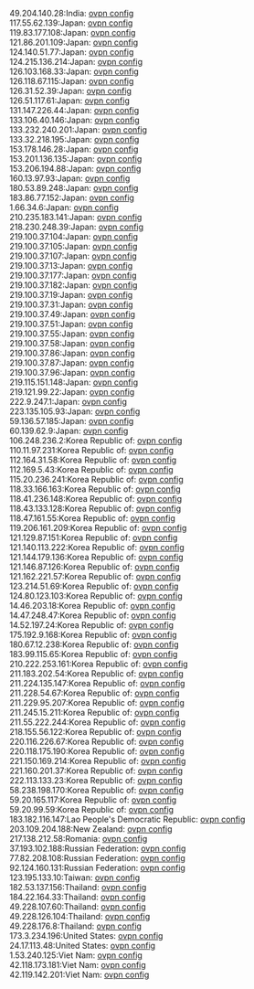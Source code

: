 49.204.140.28:India: [ovpn config](vpn/49_204_140_28.ovpn)  
117.55.62.139:Japan: [ovpn config](vpn/117_55_62_139.ovpn)  
119.83.177.108:Japan: [ovpn config](vpn/119_83_177_108.ovpn)  
121.86.201.109:Japan: [ovpn config](vpn/121_86_201_109.ovpn)  
124.140.51.77:Japan: [ovpn config](vpn/124_140_51_77.ovpn)  
124.215.136.214:Japan: [ovpn config](vpn/124_215_136_214.ovpn)  
126.103.168.33:Japan: [ovpn config](vpn/126_103_168_33.ovpn)  
126.118.67.115:Japan: [ovpn config](vpn/126_118_67_115.ovpn)  
126.31.52.39:Japan: [ovpn config](vpn/126_31_52_39.ovpn)  
126.51.117.61:Japan: [ovpn config](vpn/126_51_117_61.ovpn)  
131.147.226.44:Japan: [ovpn config](vpn/131_147_226_44.ovpn)  
133.106.40.146:Japan: [ovpn config](vpn/133_106_40_146.ovpn)  
133.232.240.201:Japan: [ovpn config](vpn/133_232_240_201.ovpn)  
133.32.218.195:Japan: [ovpn config](vpn/133_32_218_195.ovpn)  
153.178.146.28:Japan: [ovpn config](vpn/153_178_146_28.ovpn)  
153.201.136.135:Japan: [ovpn config](vpn/153_201_136_135.ovpn)  
153.206.194.88:Japan: [ovpn config](vpn/153_206_194_88.ovpn)  
160.13.97.93:Japan: [ovpn config](vpn/160_13_97_93.ovpn)  
180.53.89.248:Japan: [ovpn config](vpn/180_53_89_248.ovpn)  
183.86.77.152:Japan: [ovpn config](vpn/183_86_77_152.ovpn)  
1.66.34.6:Japan: [ovpn config](vpn/1_66_34_6.ovpn)  
210.235.183.141:Japan: [ovpn config](vpn/210_235_183_141.ovpn)  
218.230.248.39:Japan: [ovpn config](vpn/218_230_248_39.ovpn)  
219.100.37.104:Japan: [ovpn config](vpn/219_100_37_104.ovpn)  
219.100.37.105:Japan: [ovpn config](vpn/219_100_37_105.ovpn)  
219.100.37.107:Japan: [ovpn config](vpn/219_100_37_107.ovpn)  
219.100.37.13:Japan: [ovpn config](vpn/219_100_37_13.ovpn)  
219.100.37.177:Japan: [ovpn config](vpn/219_100_37_177.ovpn)  
219.100.37.182:Japan: [ovpn config](vpn/219_100_37_182.ovpn)  
219.100.37.19:Japan: [ovpn config](vpn/219_100_37_19.ovpn)  
219.100.37.31:Japan: [ovpn config](vpn/219_100_37_31.ovpn)  
219.100.37.49:Japan: [ovpn config](vpn/219_100_37_49.ovpn)  
219.100.37.51:Japan: [ovpn config](vpn/219_100_37_51.ovpn)  
219.100.37.55:Japan: [ovpn config](vpn/219_100_37_55.ovpn)  
219.100.37.58:Japan: [ovpn config](vpn/219_100_37_58.ovpn)  
219.100.37.86:Japan: [ovpn config](vpn/219_100_37_86.ovpn)  
219.100.37.87:Japan: [ovpn config](vpn/219_100_37_87.ovpn)  
219.100.37.96:Japan: [ovpn config](vpn/219_100_37_96.ovpn)  
219.115.151.148:Japan: [ovpn config](vpn/219_115_151_148.ovpn)  
219.121.99.22:Japan: [ovpn config](vpn/219_121_99_22.ovpn)  
222.9.247.1:Japan: [ovpn config](vpn/222_9_247_1.ovpn)  
223.135.105.93:Japan: [ovpn config](vpn/223_135_105_93.ovpn)  
59.136.57.185:Japan: [ovpn config](vpn/59_136_57_185.ovpn)  
60.139.62.9:Japan: [ovpn config](vpn/60_139_62_9.ovpn)  
106.248.236.2:Korea Republic of: [ovpn config](vpn/106_248_236_2.ovpn)  
110.11.97.231:Korea Republic of: [ovpn config](vpn/110_11_97_231.ovpn)  
112.164.31.58:Korea Republic of: [ovpn config](vpn/112_164_31_58.ovpn)  
112.169.5.43:Korea Republic of: [ovpn config](vpn/112_169_5_43.ovpn)  
115.20.236.241:Korea Republic of: [ovpn config](vpn/115_20_236_241.ovpn)  
118.33.166.163:Korea Republic of: [ovpn config](vpn/118_33_166_163.ovpn)  
118.41.236.148:Korea Republic of: [ovpn config](vpn/118_41_236_148.ovpn)  
118.43.133.128:Korea Republic of: [ovpn config](vpn/118_43_133_128.ovpn)  
118.47.161.55:Korea Republic of: [ovpn config](vpn/118_47_161_55.ovpn)  
119.206.161.209:Korea Republic of: [ovpn config](vpn/119_206_161_209.ovpn)  
121.129.87.151:Korea Republic of: [ovpn config](vpn/121_129_87_151.ovpn)  
121.140.113.222:Korea Republic of: [ovpn config](vpn/121_140_113_222.ovpn)  
121.144.179.136:Korea Republic of: [ovpn config](vpn/121_144_179_136.ovpn)  
121.146.87.126:Korea Republic of: [ovpn config](vpn/121_146_87_126.ovpn)  
121.162.221.57:Korea Republic of: [ovpn config](vpn/121_162_221_57.ovpn)  
123.214.51.69:Korea Republic of: [ovpn config](vpn/123_214_51_69.ovpn)  
124.80.123.103:Korea Republic of: [ovpn config](vpn/124_80_123_103.ovpn)  
14.46.203.18:Korea Republic of: [ovpn config](vpn/14_46_203_18.ovpn)  
14.47.248.47:Korea Republic of: [ovpn config](vpn/14_47_248_47.ovpn)  
14.52.197.24:Korea Republic of: [ovpn config](vpn/14_52_197_24.ovpn)  
175.192.9.168:Korea Republic of: [ovpn config](vpn/175_192_9_168.ovpn)  
180.67.12.238:Korea Republic of: [ovpn config](vpn/180_67_12_238.ovpn)  
183.99.115.65:Korea Republic of: [ovpn config](vpn/183_99_115_65.ovpn)  
210.222.253.161:Korea Republic of: [ovpn config](vpn/210_222_253_161.ovpn)  
211.183.202.54:Korea Republic of: [ovpn config](vpn/211_183_202_54.ovpn)  
211.224.135.147:Korea Republic of: [ovpn config](vpn/211_224_135_147.ovpn)  
211.228.54.67:Korea Republic of: [ovpn config](vpn/211_228_54_67.ovpn)  
211.229.95.207:Korea Republic of: [ovpn config](vpn/211_229_95_207.ovpn)  
211.245.15.211:Korea Republic of: [ovpn config](vpn/211_245_15_211.ovpn)  
211.55.222.244:Korea Republic of: [ovpn config](vpn/211_55_222_244.ovpn)  
218.155.56.122:Korea Republic of: [ovpn config](vpn/218_155_56_122.ovpn)  
220.116.226.67:Korea Republic of: [ovpn config](vpn/220_116_226_67.ovpn)  
220.118.175.190:Korea Republic of: [ovpn config](vpn/220_118_175_190.ovpn)  
221.150.169.214:Korea Republic of: [ovpn config](vpn/221_150_169_214.ovpn)  
221.160.201.37:Korea Republic of: [ovpn config](vpn/221_160_201_37.ovpn)  
222.113.133.23:Korea Republic of: [ovpn config](vpn/222_113_133_23.ovpn)  
58.238.198.170:Korea Republic of: [ovpn config](vpn/58_238_198_170.ovpn)  
59.20.165.117:Korea Republic of: [ovpn config](vpn/59_20_165_117.ovpn)  
59.20.99.59:Korea Republic of: [ovpn config](vpn/59_20_99_59.ovpn)  
183.182.116.147:Lao People's Democratic Republic: [ovpn config](vpn/183_182_116_147.ovpn)  
203.109.204.188:New Zealand: [ovpn config](vpn/203_109_204_188.ovpn)  
217.138.212.58:Romania: [ovpn config](vpn/217_138_212_58.ovpn)  
37.193.102.188:Russian Federation: [ovpn config](vpn/37_193_102_188.ovpn)  
77.82.208.108:Russian Federation: [ovpn config](vpn/77_82_208_108.ovpn)  
92.124.160.131:Russian Federation: [ovpn config](vpn/92_124_160_131.ovpn)  
123.195.133.10:Taiwan: [ovpn config](vpn/123_195_133_10.ovpn)  
182.53.137.156:Thailand: [ovpn config](vpn/182_53_137_156.ovpn)  
184.22.164.33:Thailand: [ovpn config](vpn/184_22_164_33.ovpn)  
49.228.107.60:Thailand: [ovpn config](vpn/49_228_107_60.ovpn)  
49.228.126.104:Thailand: [ovpn config](vpn/49_228_126_104.ovpn)  
49.228.176.8:Thailand: [ovpn config](vpn/49_228_176_8.ovpn)  
173.3.234.196:United States: [ovpn config](vpn/173_3_234_196.ovpn)  
24.17.113.48:United States: [ovpn config](vpn/24_17_113_48.ovpn)  
1.53.240.125:Viet Nam: [ovpn config](vpn/1_53_240_125.ovpn)  
42.118.173.181:Viet Nam: [ovpn config](vpn/42_118_173_181.ovpn)  
42.119.142.201:Viet Nam: [ovpn config](vpn/42_119_142_201.ovpn)  
